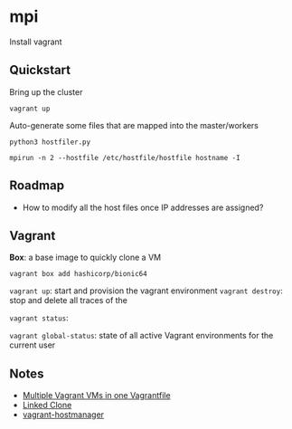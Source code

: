 # mpi

Install vagrant

## Quickstart

Bring up the cluster

```
vagrant up
```

Auto-generate some files that are mapped into the master/workers

```
python3 hostfiler.py
```


```
mpirun -n 2 --hostfile /etc/hostfile/hostfile hostname -I
```

## Roadmap

* How to modify all the host files once IP addresses are assigned?

## Vagrant

**Box**: a base image to quickly clone a VM

`vagrant box add hashicorp/bionic64`

`vagrant up`: start and provision the vagrant environment
`vagrant destroy`: stop and delete all traces of the 

`vagrant status`: 

`vagrant global-status`: state of all active Vagrant environments for the current user

## Notes
* [Multiple Vagrant VMs in one Vagrantfile](https://www.thisprogrammingthing.com/2015/multiple-vagrant-vms-in-one-vagrantfile/)
* [Linked Clone](https://www.vagrantup.com/docs/virtualbox/configuration.html#linked-clones)
* [vagrant-hostmanager](https://github.com/devopsgroup-io/vagrant-hostmanager)
